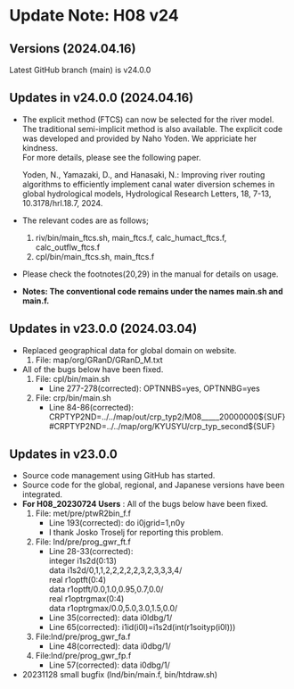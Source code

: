# Update Note: H08 v24

## Versions (2024.04.16)
Latest GitHub branch (main) is v24.0.0

## Updates in v24.0.0 (2024.04.16)
- The explicit method (FTCS) can now be selected for the river model. The traditional semi-implicit method is also available.
  The explicit code was developed and provided by Naho Yoden. We appriciate her kindness.
  <br> For more details, please see the following paper.
  
  Yoden, N., Yamazaki, D., and Hanasaki, N.: Improving river routing algorithms to efficiently implement canal water diversion schemes in global hydrological models, Hydrological   Research Letters, 18, 7-13, 10.3178/hrl.18.7, 2024. 
- The relevant codes are as follows;
     1. riv/bin/main_ftcs.sh, main_ftcs.f, calc_humact_ftcs.f, calc_outflw_ftcs.f
     2. cpl/bin/main_ftcs.sh, main_ftcs.f
- Please check the footnotes(20,29) in the manual for details on usage.
- **Notes: The conventional code remains under the names main.sh and main.f.**

## Updates in v23.0.0 (2024.03.04)
- Replaced geographical data for global domain on website.
     1. File: map/org/GRanD/GRanD_M.txt
- All of the bugs below have been fixed.
     1. File: cpl/bin/main.sh
          - Line 277-278(corrected): OPTNNBS=yes, OPTNNBG=yes
     2. File: crp/bin/main.sh
          - Line 84-86(corrected): CRPTYP2ND=../../map/out/crp_typ2/M08_____20000000${SUF}
                                   #CRPTYP2ND=../../map/org/KYUSYU/crp_typ_second${SUF}
            
## Updates in v23.0.0
- Source code management using GitHub has started.
- Source code for the global, regional, and Japanese versions have been integrated.
- **For H08_20230724 Users** : All of the bugs below have been fixed.
     1. File: met/pre/ptwR2bin_f.f
          - Line 193(corrected): do i0jgrid=1,n0y
          - I thank Josko Troselj for reporting this problem.
     3. File: lnd/pre/prog_gwr_ft.f
          - Line 28-33(corrected):
            <br> integer i1s2d(0:13) 
            <br> data i1s2d/0,1,1,2,2,2,2,2,3,2,3,3,3,4/ 
            <br> real r1optft(0:4) 
            <br> data r1optft/0.0,1.0,0.95,0.7,0.0/ 
            <br> real r1optrgmax(0:4) 
            <br> data r1optrgmax/0.0,5.0,3.0,1.5,0.0/
          - Line 35(corrected): data i0ldbg/1/ 
          - Line 65(corrected):  i1id(i0l)=i1s2d(int(r1soityp(i0l)))
     4. File:lnd/pre/prog_gwr_fa.f
          - Line 48(corrected): data i0dbg/1/
     5. File:lnd/pre/prog_gwr_fp.f
          - Line 57(corrected): data i0dbg/1/
- 20231128 small bugfix (lnd/bin/main.f, bin/htdraw.sh)

